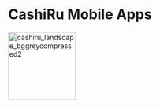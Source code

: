 # CashiRu Mobile Apps
<img  height="137" alt="cashiru_landscape_bggreycompressed2" src="https://github.com/user-attachments/assets/bd346230-fe95-4819-a8c9-62142b897bf0" />



  

